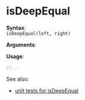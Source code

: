 # isDeepEqual
**Syntax**:  
`isDeepEqual(left, right)`

**Arguments**:  

**Usage**:
```javascript
//...
```

See also:
- [unit tests for isDeepEqual](../tests/isDeepEqual.tests.ts)
